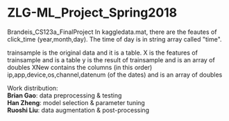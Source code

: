 # ZLG-ML_Project_Spring2018
Brandeis_CS123a_FinalProject 
In kaggledata.mat, there are the feautes of click_time (year,month,day). The time of day is in string array called "time". 

trainsample is the original data and it is a table.
X is the features of trainsample and is a table
y is the result of trainsample and is an array of doubles
XNew contains the columns (in this order) ip,app,device,os,channel,datenum (of the dates) and is an array of doubles

Work distribution:<br />
**Brian Gao**: data preprocessing & testing<br />
**Han Zheng**: model selection & parameter tuning<br />
**Ruoshi Liu**: data augmentation & post-processing<br />
